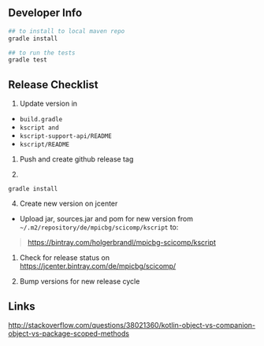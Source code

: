 Developer Info
--------------


```bash
## to install to local maven repo
gradle install

## to run the tests 
gradle test

```

Release Checklist
-----------------

1. Update version in
* `build.gradle`
* `kscript and`
* `kscript-support-api/README`
* `kscript/README`


1. Push and create github release tag

2. 
```
gradle install
```

4. Create new version on jcenter

* Upload jar, sources.jar and pom for new version from `~/.m2/repository/de/mpicbg/scicomp/kscript` to:
> https://bintray.com/holgerbrandl/mpicbg-scicomp/kscript

1. Check for release status on
https://jcenter.bintray.com/de/mpicbg/scicomp/

2. Bump versions for new release cycle


Links
-----


http://stackoverflow.com/questions/38021360/kotlin-object-vs-companion-object-vs-package-scoped-methods

